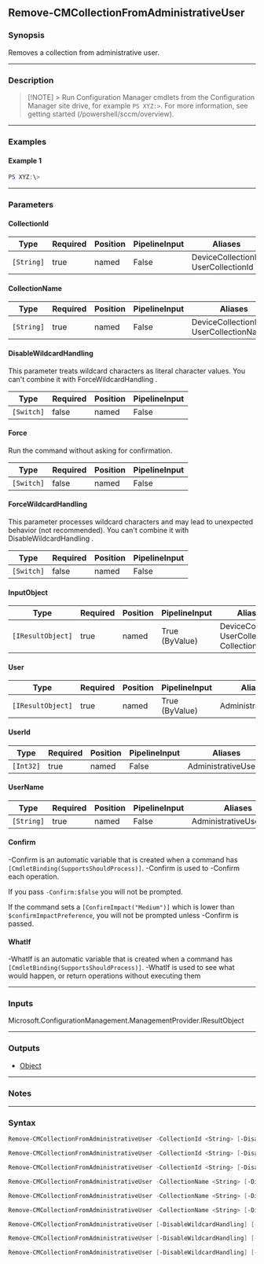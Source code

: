 Remove-CMCollectionFromAdministrativeUser
-----------------------------------------




### Synopsis
Removes a collection from administrative user.



---


### Description

> [!NOTE] > Run Configuration Manager cmdlets from the Configuration Manager site drive, for example `PS XYZ:>`. For more information, see getting started (/powershell/sccm/overview).



---


### Examples
#### Example 1
```PowerShell
PS XYZ:\>
```



---


### Parameters
#### **CollectionId**








|Type      |Required|Position|PipelineInput|Aliases                                |
|----------|--------|--------|-------------|---------------------------------------|
|`[String]`|true    |named   |False        |DeviceCollectionId<br/>UserCollectionId|



#### **CollectionName**








|Type      |Required|Position|PipelineInput|Aliases                                    |
|----------|--------|--------|-------------|-------------------------------------------|
|`[String]`|true    |named   |False        |DeviceCollectionName<br/>UserCollectionName|



#### **DisableWildcardHandling**

This parameter treats wildcard characters as literal character values. You can't combine it with ForceWildcardHandling .






|Type      |Required|Position|PipelineInput|
|----------|--------|--------|-------------|
|`[Switch]`|false   |named   |False        |



#### **Force**

Run the command without asking for confirmation.






|Type      |Required|Position|PipelineInput|
|----------|--------|--------|-------------|
|`[Switch]`|false   |named   |False        |



#### **ForceWildcardHandling**

This parameter processes wildcard characters and may lead to unexpected behavior (not recommended). You can't combine it with DisableWildcardHandling .






|Type      |Required|Position|PipelineInput|
|----------|--------|--------|-------------|
|`[Switch]`|false   |named   |False        |



#### **InputObject**








|Type             |Required|Position|PipelineInput |Aliases                                           |
|-----------------|--------|--------|--------------|--------------------------------------------------|
|`[IResultObject]`|true    |named   |True (ByValue)|DeviceCollection<br/>UserCollection<br/>Collection|



#### **User**








|Type             |Required|Position|PipelineInput |Aliases           |
|-----------------|--------|--------|--------------|------------------|
|`[IResultObject]`|true    |named   |True (ByValue)|AdministrativeUser|



#### **UserId**








|Type     |Required|Position|PipelineInput|Aliases             |
|---------|--------|--------|-------------|--------------------|
|`[Int32]`|true    |named   |False        |AdministrativeUserId|



#### **UserName**








|Type      |Required|Position|PipelineInput|Aliases               |
|----------|--------|--------|-------------|----------------------|
|`[String]`|true    |named   |False        |AdministrativeUserName|



#### **Confirm**
-Confirm is an automatic variable that is created when a command has ```[CmdletBinding(SupportsShouldProcess)]```.
-Confirm is used to -Confirm each operation.

If you pass ```-Confirm:$false``` you will not be prompted.


If the command sets a ```[ConfirmImpact("Medium")]``` which is lower than ```$confirmImpactPreference```, you will not be prompted unless -Confirm is passed.

#### **WhatIf**
-WhatIf is an automatic variable that is created when a command has ```[CmdletBinding(SupportsShouldProcess)]```.
-WhatIf is used to see what would happen, or return operations without executing them


---


### Inputs
Microsoft.ConfigurationManagement.ManagementProvider.IResultObject





---


### Outputs
* [Object](https://learn.microsoft.com/en-us/dotnet/api/System.Object)






---


### Notes




---


### Syntax
```PowerShell
Remove-CMCollectionFromAdministrativeUser -CollectionId <String> [-DisableWildcardHandling] [-Force] [-ForceWildcardHandling] -UserId <Int32> [-Confirm] [-WhatIf] [<CommonParameters>]
```
```PowerShell
Remove-CMCollectionFromAdministrativeUser -CollectionId <String> [-DisableWildcardHandling] [-Force] [-ForceWildcardHandling] -UserName <String> [-Confirm] [-WhatIf] [<CommonParameters>]
```
```PowerShell
Remove-CMCollectionFromAdministrativeUser -CollectionId <String> [-DisableWildcardHandling] [-Force] [-ForceWildcardHandling] -User <IResultObject> [-Confirm] [-WhatIf] [<CommonParameters>]
```
```PowerShell
Remove-CMCollectionFromAdministrativeUser -CollectionName <String> [-DisableWildcardHandling] [-Force] [-ForceWildcardHandling] -UserName <String> [-Confirm] [-WhatIf] [<CommonParameters>]
```
```PowerShell
Remove-CMCollectionFromAdministrativeUser -CollectionName <String> [-DisableWildcardHandling] [-Force] [-ForceWildcardHandling] -UserId <Int32> [-Confirm] [-WhatIf] [<CommonParameters>]
```
```PowerShell
Remove-CMCollectionFromAdministrativeUser -CollectionName <String> [-DisableWildcardHandling] [-Force] [-ForceWildcardHandling] -User <IResultObject> [-Confirm] [-WhatIf] [<CommonParameters>]
```
```PowerShell
Remove-CMCollectionFromAdministrativeUser [-DisableWildcardHandling] [-Force] [-ForceWildcardHandling] -InputObject <IResultObject> -UserId <Int32> [-Confirm] [-WhatIf] [<CommonParameters>]
```
```PowerShell
Remove-CMCollectionFromAdministrativeUser [-DisableWildcardHandling] [-Force] [-ForceWildcardHandling] -InputObject <IResultObject> -UserName <String> [-Confirm] [-WhatIf] [<CommonParameters>]
```
```PowerShell
Remove-CMCollectionFromAdministrativeUser [-DisableWildcardHandling] [-Force] [-ForceWildcardHandling] -InputObject <IResultObject> -User <IResultObject> [-Confirm] [-WhatIf] [<CommonParameters>]
```

